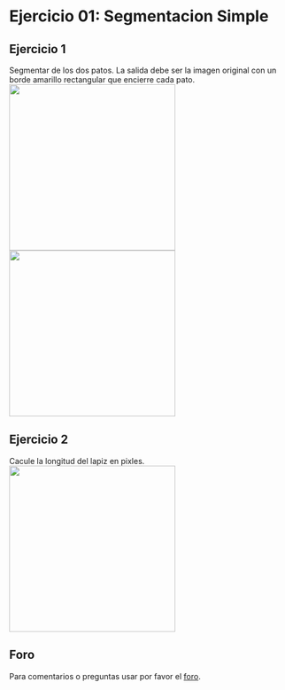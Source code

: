 # Ejercicio 01: Segmentacion Simple

## Ejercicio 1
Segmentar de los dos patos. La salida debe ser la imagen original con un borde amarillo rectangular que encierre cada pato.
<img src="https://github.com/domingomery/imagenes/blob/master/ejercicios/IMG01.png" width="300">
<img src="https://github.com/domingomery/imagenes/blob/master/ejercicios/IMG01_output.png" width="300">

## Ejercicio 2
Cacule la longitud del lapiz en pixles.
<img src="https://github.com/domingomery/imagenes/blob/master/ejercicios/IMG01.png" width="300">




## Foro
Para comentarios o preguntas usar por favor el [foro](https://github.com/domingomery/imagenes/issues/4).

